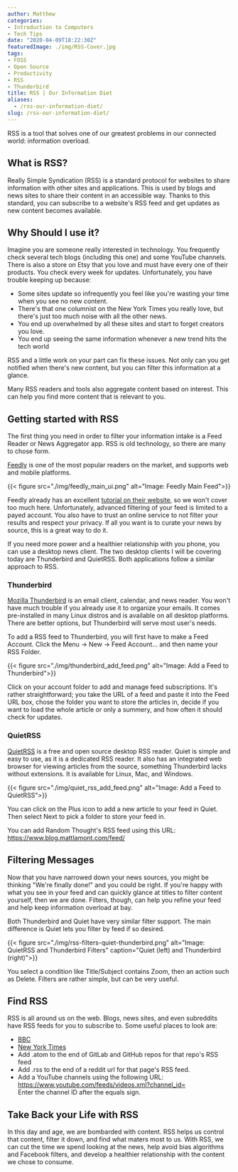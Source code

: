 ```yaml
---
author: Matthew
categories:
- Introduction to Computers
- Tech Tips
date: "2020-04-09T18:22:30Z"
featuredImage: ./img/RSS-Cover.jpg
tags:
- FOSS
- Open Source
- Productivity
- RSS
- Thunderbird
title: RSS | Our Information Diet
aliases:
  - /rss-our-information-diet/
slug: /rss-our-information-diet/
---
```


RSS is a tool that solves one of our greatest problems in our connected world: information overload.

## What is RSS?

Really Simple Syndication (RSS) is a standard protocol for websites to share information with other sites and applications. This is used by blogs and news sites to share their content in an accessible way. Thanks to this standard, you can subscribe to a website's RSS feed and get updates as new content becomes available.

## Why Should I use it?

Imagine you are someone really interested in technology. You frequently check several tech blogs (including this one) and some YouTube channels. There is also a store on Etsy that you love and must have every one of their products. You check every week for updates. Unfortunately, you have trouble keeping up because:

* Some sites update so infrequently you feel like you're wasting your time when you see no new content.
* There's that one columnist on the New York Times you really love, but there's just too much noise with all the other news.
* You end up overwhelmed by all these sites and start to forget creators you love.
* You end up seeing the same information whenever a new trend hits the tech world

RSS and a little work on your part can fix these issues. Not only can you get notified when there's new content, but you can filter this information at a glance.

Many RSS readers and tools also aggregate content based on interest. This can help you find more content that is relevant to you.

## Getting started with RSS

The first thing you need in order to filter your information intake is a Feed Reader or News Aggregator app. RSS is old technology, so there are many to chose form.

[Feedly](https://feedly.com/i/welcome) is one of the most popular readers on the market, and supports web and mobile platforms.

{{< figure src="./img/feedly_main_ui.png" alt="Image: Feedly Main Feed">}}

Feedly already has an excellent <a rel="noreferrer noopener" href="https://blog.feedly.com/get-the-right-content-on-your-feedly/" target="_blank">tutorial on their website</a>, so we won't cover too much here. Unfortunately, advanced filtering of your feed is limited to a payed account. You also have to trust an online service to not filter your results and respect your privacy. If all you want is to curate your news by source, this is a great way to do it.

If you need more power and a healthier relationship with you phone, you can use a desktop news client. The two desktop clients I will be covering today are Thunderbird and QuietRSS. Both applications follow a similar approach to RSS.

### Thunderbird

[Mozilla Thunderbird](https://www.thunderbird.net) is an email client, calendar, and news reader. You won't have much trouble if you already use it to organize your emails. It comes pre-installed in many Linux distros and is available on all desktop platforms. There are better options, but Thunderbird will serve most user's needs.

To add a RSS feed to Thunderbird, you will first have to make a Feed Account. Click the Menu -> New -> Feed Account... and then name your RSS Folder. 

{{< figure src="./img/thunderbird_add_feed.png" alt="Image: Add a Feed to Thunderbird">}}

Click on your account folder to add and manage feed subscriptions. It's rather straightforward; you take the URL of a feed and paste it into the Feed URL box, chose the folder you want to store the articles in, decide if you want to load the whole article or only a summery, and how often it should check for updates. 

### QuietRSS

[QuietRSS](https://quiterss.org/en/download)</a> is a free and open source desktop RSS reader. Quiet is simple and easy to use, as it is a dedicated RSS reader. It also has an integrated web browser for viewing articles from the source, something Thunderbird lacks without extensions. It is available for Linux, Mac, and Windows.

{{< figure src="./img/quiet_rss_add_feed.png" alt="Image: Add a Feed to QuietRSS">}}

You can click on the Plus icon to add a new article to your feed in Quiet. Then select Next to pick a folder to store your feed in.

You can add Random Thought's RSS feed using this URL: <a rel="noreferrer noopener" href="https://www.blog.mattlamont.com/feed/" target="_blank">https://www.blog.mattlamont.com/feed/</a>

## Filtering Messages

Now that you have narrowed down your news sources, you might be thinking "We're finally done!" and you could be right. If you're happy with what you see in your feed and can quickly glance at titles to filter content yourself, then we are done. Filters, though, can help you refine your feed and help keep information overload at bay. 

Both Thunderbird and Quiet have very similar filter support. The main difference is Quiet lets you filter by feed if so desired. 

{{< figure src="./img/rss-filters-quiet-thunderbird.png" alt="Image: QuietRSS and Thunderbird Filters" caption="Quiet (left) and Thunderbird (right)">}}

You select a condition like Title/Subject contains Zoom, then an action such as Delete. Filters are rather simple, but can be very useful.

## Find RSS

RSS is all around us on the web. Blogs, news sites, and even subreddits have RSS feeds for you to subscribe to. Some useful places to look are:

* [BBC](https://www.bbc.com/news/10628494)
* [New York Times](https://archive.nytimes.com/www.nytimes.com/services/xml/rss/index.html)
* Add .atom to the end of GitLab and GitHub repos for that repo's RSS feed
* Add .rss to the end of a reddit url for that page's RSS feed.
* Add a YouTube channels using the following URL: https://www.youtube.com/feeds/videos.xml?channel_id=  
Enter the channel ID after the equals sign.

## Take Back your Life with RSS

In this day and age, we are bombarded with content. RSS helps us control that content, filter it down, and find what maters most to us. With RSS, we can cut the time we spend looking at the news, help avoid bias algorithms and Facebook filters, and develop a healthier relationship with the content we chose to consume.
